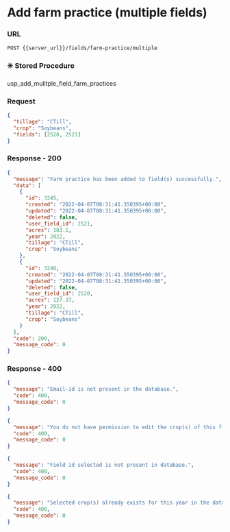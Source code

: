 # Add farm practice (multiple fields)

### URL

```:no-line-numbers
POST {{server_url}}/fields/farm-practice/multiple
```

### :eight_spoked_asterisk: Stored Procedure

<div class="custom-container tip">
<p>usp_add_mulitple_field_farm_practices</p>
</div>

### Request

```json
{
  "tillage": "CTill",
  "crop": "Soybeans",
  "fields": [2520, 2521]
}
```

### Response - 200

```json
{
  "message": "Farm practice has been added to field(s) successfully.",
  "data": [
    {
      "id": 3245,
      "created": "2022-04-07T08:31:41.350395+00:00",
      "updated": "2022-04-07T08:31:41.350395+00:00",
      "deleted": false,
      "user_field_id": 2521,
      "acres": 183.1,
      "year": 2022,
      "tillage": "CTill",
      "crop": "Soybeans"
    },
    {
      "id": 3246,
      "created": "2022-04-07T08:31:41.350395+00:00",
      "updated": "2022-04-07T08:31:41.350395+00:00",
      "deleted": false,
      "user_field_id": 2520,
      "acres": 127.37,
      "year": 2022,
      "tillage": "CTill",
      "crop": "Soybeans"
    }
  ],
  "code": 200,
  "message_code": 0
}
```

### Response - 400

<CodeGroup>
<CodeGroupItem title="Invalid User" active>

```json
{
  "message": "Email-id is not present in the database.",
  "code": 400,
  "message_code": 0
}
```

</CodeGroupItem>
<CodeGroupItem title="No Permissions">

```json
{
  "message": "You do not have permission to edit the crop(s) of this field.",
  "code": 400,
  "message_code": 0
}
```

</CodeGroupItem>
<CodeGroupItem title="Invalid Field">

```json
{
  "message": "Field id selected is not present in database.",
  "code": 400,
  "message_code": 0
}
```

</CodeGroupItem>
<CodeGroupItem title="Existing Crops">

```json
{
  "message": "Selected crop(s) already exists for this year in the database.",
  "code": 400,
  "message_code": 0
}
```

</CodeGroupItem>
</CodeGroup>
